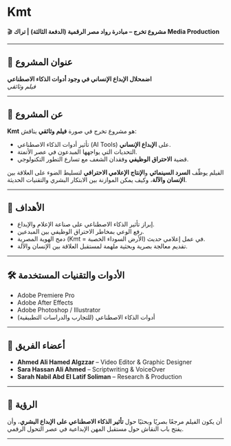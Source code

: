 # Kmt

🎬 **مشروع تخرج – مبادرة رواد مصر الرقمية (الدفعة الثالثة) | تراك Media Production**

---

## 📌 عنوان المشروع
**اضمحلال الإبداع الإنساني في وجود أدوات الذكاء الاصطناعي**  
*فيلم وثائقي*

---

## 🎥 عن المشروع
**Kmt** هو مشروع تخرج في صورة **فيلم وثائقي** يناقش:  
- تأثير أدوات الذكاء الاصطناعي (AI Tools) على **الإبداع الإنساني**.  
- التحديات التي يواجهها المبدعون في عصر الأتمتة.  
- قضية **الاحتراق الوظيفي** وفقدان الشغف مع تسارع التطور التكنولوجي.  

الفيلم يوظّف **السرد السينمائي** و**الإنتاج الإعلامي الاحترافي** لتسليط الضوء على العلاقة بين **الإنسان والآلة**، وكيف يمكن الموازنة بين الابتكار البشري والتقنيات الحديثة.  

---

## 🎯 الأهداف
- إبراز تأثير الذكاء الاصطناعي على صناعة الإعلام والإبداع.  
- رفع الوعي بمخاطر الاحتراق الوظيفي بين المبدعين.  
- دمج الهوية المصرية (Kmt = الأرض السوداء الخصبة) في عمل إعلامي حديث.  
- تقديم معالجة بصرية وبحثية ملهمة لمستقبل العلاقة بين الإنسان والآلة.  

---

## 🛠️ الأدوات والتقنيات المستخدمة
- Adobe Premiere Pro  
- Adobe After Effects  
- Adobe Photoshop / Illustrator  
- أدوات الذكاء الاصطناعي (للتجارب والدراسات التطبيقية)  

---

## 👥 أعضاء الفريق
- **Ahmed Ali Hamed Algzzar** – Video Editor & Graphic Designer  
- **Sara Hassan Ali Ahmed** –  Scriptwriting  & VoiceOver
- **Sarah Nabil Abd El Latif Soliman** – Research & Production  

---

## 🚀 الرؤية
أن يكون الفيلم مرجعًا بصريًا وبحثيًا حول **تأثير الذكاء الاصطناعي على الإبداع البشري**، وأن يفتح باب النقاش حول مستقبل المهن الإبداعية في عصر التحول الرقمي.  

---

